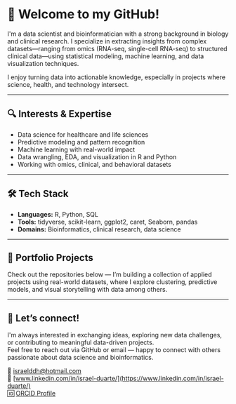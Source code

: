 
# 👋 Welcome to my GitHub!

I'm a data scientist and bioinformatician with a strong background in biology and clinical research. I specialize in extracting insights from complex datasets—ranging from omics (RNA-seq, single-cell RNA-seq) to structured clinical data—using statistical modeling, machine learning, and data visualization techniques.

I enjoy turning data into actionable knowledge, especially in projects where science, health, and technology intersect.

---

## 🔍 Interests & Expertise

- Data science for healthcare and life sciences  
- Predictive modeling and pattern recognition  
- Machine learning with real-world impact  
- Data wrangling, EDA, and visualization in R and Python  
- Working with omics, clinical, and behavioral datasets  

---

## 🛠️ Tech Stack

- **Languages:** R, Python, SQL  
- **Tools:** tidyverse, scikit-learn, ggplot2, caret, Seaborn, pandas  
- **Domains:** Bioinformatics, clinical research, data science  

---

## 📂 Portfolio Projects

Check out the repositories below — I’m building a collection of applied projects using real-world datasets, where I explore clustering, predictive models, and visual storytelling with data among others.

---

## 🤝 Let’s connect!

I'm always interested in exchanging ideas, exploring new data challenges, or contributing to meaningful data-driven projects.  
Feel free to reach out via GitHub or email — happy to connect with others passionate about data science and bioinformatics.


📧 israelddh@hotmail.com  
🔗 [www.linkedin.com/in/israel-duarte/](https://www.linkedin.com/in/israel-duarte/)  
🆔 [ORCID Profile](https://orcid.org/0000-0001-5427-6019)

